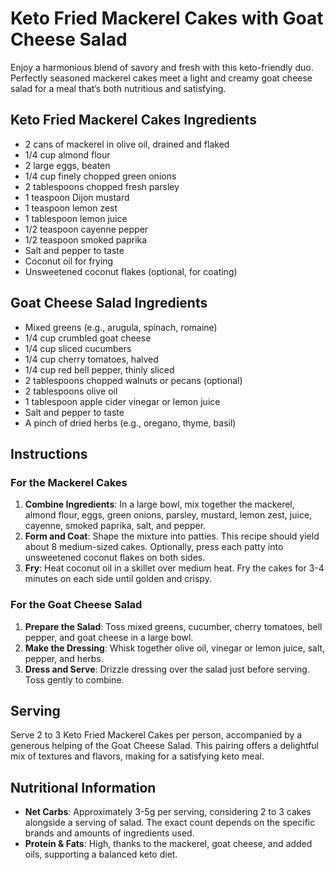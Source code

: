 # Keto Fried Mackerel Cakes with Goat Cheese Salad

Enjoy a harmonious blend of savory and fresh with this keto-friendly duo. Perfectly seasoned mackerel cakes meet a light and creamy goat cheese salad for a meal that’s both nutritious and satisfying.

## Keto Fried Mackerel Cakes Ingredients

- 2 cans of mackerel in olive oil, drained and flaked
- 1/4 cup almond flour
- 2 large eggs, beaten
- 1/4 cup finely chopped green onions
- 2 tablespoons chopped fresh parsley
- 1 teaspoon Dijon mustard
- 1 teaspoon lemon zest
- 1 tablespoon lemon juice
- 1/2 teaspoon cayenne pepper
- 1/2 teaspoon smoked paprika
- Salt and pepper to taste
- Coconut oil for frying
- Unsweetened coconut flakes (optional, for coating)

## Goat Cheese Salad Ingredients

- Mixed greens (e.g., arugula, spinach, romaine)
- 1/4 cup crumbled goat cheese
- 1/4 cup sliced cucumbers
- 1/4 cup cherry tomatoes, halved
- 1/4 cup red bell pepper, thinly sliced
- 2 tablespoons chopped walnuts or pecans (optional)
- 2 tablespoons olive oil
- 1 tablespoon apple cider vinegar or lemon juice
- Salt and pepper to taste
- A pinch of dried herbs (e.g., oregano, thyme, basil)

## Instructions

### For the Mackerel Cakes

1. **Combine Ingredients**: In a large bowl, mix together the mackerel, almond flour, eggs, green onions, parsley, mustard, lemon zest, juice, cayenne, smoked paprika, salt, and pepper.
2. **Form and Coat**: Shape the mixture into patties. This recipe should yield about 8 medium-sized cakes. Optionally, press each patty into unsweetened coconut flakes on both sides.
3. **Fry**: Heat coconut oil in a skillet over medium heat. Fry the cakes for 3-4 minutes on each side until golden and crispy.

### For the Goat Cheese Salad

1. **Prepare the Salad**: Toss mixed greens, cucumber, cherry tomatoes, bell pepper, and goat cheese in a large bowl.
2. **Make the Dressing**: Whisk together olive oil, vinegar or lemon juice, salt, pepper, and herbs.
3. **Dress and Serve**: Drizzle dressing over the salad just before serving. Toss gently to combine.

## Serving

Serve 2 to 3 Keto Fried Mackerel Cakes per person, accompanied by a generous helping of the Goat Cheese Salad. This pairing offers a delightful mix of textures and flavors, making for a satisfying keto meal.

## Nutritional Information

- **Net Carbs**: Approximately 3-5g per serving, considering 2 to 3 cakes alongside a serving of salad. The exact count depends on the specific brands and amounts of ingredients used.
- **Protein & Fats**: High, thanks to the mackerel, goat cheese, and added oils, supporting a balanced keto diet.
